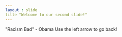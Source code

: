 ```yaml
---
layout : slide 
title "Welcome to our second slide!"
---
```

"Racism Bad" - Obama
Use the left arrow to go back!
